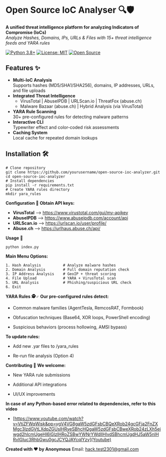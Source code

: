 # Open Source IoC Analyser 🔍🛡️

**A unified threat intelligence platform for analyzing Indicators of Compromise (IoCs)**  
*Analyze Hashes, Domains, IPs, URLs & Files with 15+ threat intelligence feeds and YARA rules*

[![Python 3.8+](https://img.shields.io/badge/Python-3.8%2B-blue.svg)](https://www.python.org/)
[![License: MIT](https://img.shields.io/badge/License-MIT-yellow.svg)](https://opensource.org/licenses/MIT)
[![Open Source](https://badges.frapsoft.com/os/v2/open-source.svg?v=103)](https://github.com/ellerbrock/open-source-badges/)

## Features ✨

- **Multi-IoC Analysis**  
  Supports hashes (MD5/SHA1/SHA256), domains, IP addresses, URLs, and file uploads
- **Integrated Threat Intelligence**  
  - VirusTotal | AbuseIPDB | URLScan.io | ThreatFox (abuse.ch)  
  - Malware Bazaar (abuse.ch) | Hybrid Analysis (via VirusTotal)
- **YARA Rule Scanning**  
  30+ pre-configured rules for detecting malware patterns
- **Interactive CLI**  
  Typewriter effect and color-coded risk assessments
- **Caching System**  
  Local cache for repeated domain lookups

## Installation 🛠️

    # Clone repository
    git clone https://github.com/yourusername/open-source-ioc-analyzer.git
    cd open-source-ioc-analyzer         
    # Install dependencies
    pip install -r requirements.txt
    # Create YARA rules directory
    mkdir yara_rules

**Configuration 🔑**
**Obtain API keys:**

- **VirusTotal** --> https://www.virustotal.com/gui/my-apikey
- **AbuseIPDB** --> https://www.abuseipdb.com/account/api
- **URLScan.io** --> https://urlscan.io/user/profile/
- **Abuse.ch** --> https://urlhaus.abuse.ch/api/

**Usage 🚀**

    python index.py
    
**Main Menu Options:**

    1. Hash Analysis          # Analyze malware hashes
    2. Domain Analysis        # Full domain reputation check
    3. IP Address Analysis    # GeoIP + threat scoring
    4. File Upload            # YARA + VirusTotal scan
    5. URL Analysis           # Phishing/suspicious URL check
    6. Exit

**YARA Rules 🕵️♂️**
**Our pre-configured rules detect:**

- Common malware families (AgentTesla, RemcosRAT, Formbook)

- Obfuscation techniques (Base64, XOR loops, PowerShell encoding)

- Suspicious behaviors (process hollowing, AMSI bypass)


**To update rules:**

- Add new .yar files to /yara_rules

- Re-run file analysis (Option 4)


**Contributing 🤝**
**We welcome:**


- New YARA rule submissions

- Additional API integrations

- UI/UX improvements

**In case of any Python-based error related to dependencies, refer to this video**

- [https://www.youtube.com/watch?v=VtjZFWqWisk&pp=ygV4VG8gaW5zdGFsbCBQeXRob24gcGFja2FnZXMgc3lzdGVtLXdpZGUsIHRyeSBhcHQgaW5zdGFsbCBweXRob24zLXh5eiwgd2hlcmUgeHl6IGlzIHRoZSBwYWNrYWdlIHlvdSBhcmUgdHJ5aW5nIHRvIGluc3RhbGwu0gcJCYQJAYcqIYzv](Youtube)

**Created with ❤️ by Anonymous**
Email: hack.test2301@gmail.com
